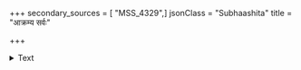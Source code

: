 +++
secondary_sources = [ "MSS_4329",]
jsonClass = "Subhaashita"
title = "आक्रम्य सर्वः"

+++

<details><summary>Text</summary>

आक्रम्य सर्वः कालेन परलोकं च नीयते।  
कर्मपाशवशो जन्तुस् तत्र का परिदेवना॥
</details>
